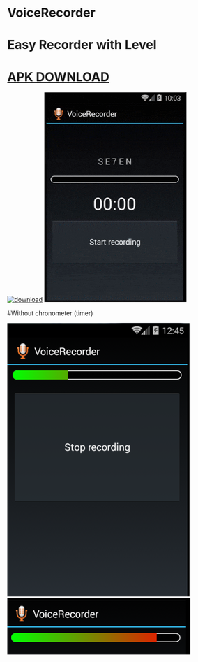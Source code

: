 # VoiceRecorder
# Easy Recorder with Level  <a href="https://github.com/F7D/VoiceRecorder">
# APK  <a href="https://github.com/F7D/VoiceRecorder/blob/master/screenshot/Recorder-debug.apk?raw=true">DOWNLOAD
[<img src="https://7go.ir/Iy5oi?=>file.png"
      alt="download">](https://github.com/F7D/VoiceRecorder/archive/master.zip?raw=true)
[<img src="https://github.com/F7D/VoiceRecorder/blob/master/screenshot/v-3.gif"
      alt="VoiceRecorder">](https://github.com/F7D/VoiceRecorder)
      
#Without chronometer (timer)

[<img src="https://github.com/F7D/VoiceRecorder/blob/master/screenshot/1.PNG"
      alt="VoiceRecorder">](https://github.com/F7D/VoiceRecorder)
[<img src="https://github.com/F7D/VoiceRecorder/blob/master/screenshot/2.PNG"
      alt="VoiceRecorder">](https://github.com/F7D/VoiceRecorder)
